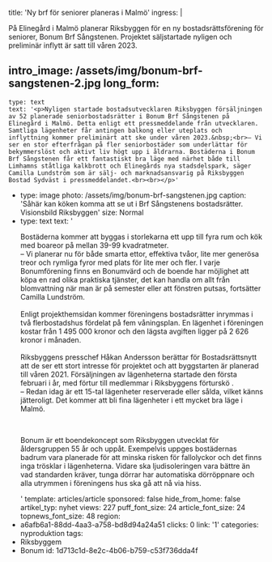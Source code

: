 title: 'Ny brf för seniorer planeras i Malmö'
ingress: |
  <p>På Elinegård i Malmö planerar Riksbyggen för en ny bostadsrättsförening för seniorer, Bonum Brf Sångstenen. Projektet säljstartade nyligen och preliminär inflytt är satt till våren 2023.
  </p>
  
intro_image: /assets/img/bonum-brf-sangstenen-2.jpg
long_form:
  -
    type: text
    text: '<p>Nyligen startade bostadsutvecklaren Riksbyggen försäljningen av 52 planerade seniorbostadsrätter i Bonum Brf Sångstenen på Elinegård i Malmö. Detta enligt ett pressmeddelande från utvecklaren. Samtliga lägenheter får antingen balkong eller uteplats och inflyttning kommer preliminärt att ske under våren 2023.&nbsp;<br>– Vi ser en stor efterfrågan på fler seniorbostäder som underlättar för bekymmerslöst och aktivt liv högt upp i åldrarna. Bostäderna i Bonum Brf Sångstenen får ett fantastiskt bra läge med närhet både till Limhamns ståtliga kalkbrott och Elinegårds nya stadsdelspark, säger Camilla Lundström som är sälj- och marknadsansvarig på Riksbyggen Bostad Sydväst i pressmeddelandet.<br><br></p>'
  -
    type: image
    photo: /assets/img/bonum-brf-sangstenen.jpg
    caption: 'Såhär kan köken komma att se ut i Brf Sångstenens bostadsrätter. Visionsbild Riksbyggen'
    size: Normal
  -
    type: text
    text: '<p>Bostäderna kommer att byggas i storlekarna ett upp till fyra rum och kök med boareor på mellan 39-99 kvadratmeter. <br>– Vi planerar nu för både smarta ettor, effektiva tvåor, lite mer generösa treor och rymliga fyror med plats för lite mer och fler. I varje Bonumförening finns en Bonumvärd och de boende har möjlighet att köpa en rad olika praktiska tjänster, det kan handla om allt från blomvattning när man är på semester eller att fönstren putsas, fortsätter Camilla Lundström.<br><br>Enligt projekthemsidan kommer föreningens bostadsrätter inrymmas i två flerbostadshus fördelat på fem våningsplan. En lägenhet i föreningen kostar från 1 495 000 kronor och den lägsta avgiften ligger på 2 626 kronor i månaden.<br><br>Riksbyggens presschef Håkan Andersson berättar för Bostadsrättsnytt att de ser ett stort intresse för projektet och att byggstarten är planerad till våren 2021. Försäljningen av lägenheterna startade den första februari i år, med förtur till medlemmar i Riksbyggens förturskö .<br>– Redan idag är ett 15-tal lägenheter reserverade eller sålda, vilket känns jätteroligt. Det kommer att bli fina lägenheter i ett mycket bra läge i Malmö.&nbsp;</p><p><br></p><p>Bonum är ett boendekoncept som Riksbyggen utvecklat för åldersgruppen 55 år och uppåt. Exempelvis uppges bostädernas badrum vara planerade för att minska risken för fallolyckor och det finns inga trösklar i lägenheterna. Vidare ska ljudisoleringen vara bättre än vad standarden kräver, tunga dörrar har automatiska dörröppnare och alla utrymmen i föreningens hus ska gå att nå via hiss.&nbsp;</p>'
template: articles/article
sponsored: false
hide_from_home: false
artikel_typ: nyhet
views: 227
puff_font_size: 24
article_font_size: 24
topnews_font_size: 48
region:
  - a6afb6a1-88dd-4aa3-a758-bd8d94a24a51
clicks: 0
link: '1'
categories: nyproduktion
tags:
  - Riksbyggem
  - Bonum
id: 1d713c1d-8e2c-4b06-b759-c53f736dda4f
